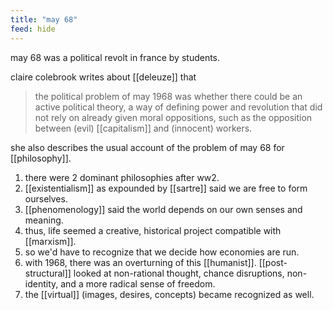 ```yaml
---
title: "may 68"
feed: hide
---
```


may 68 was a political revolt in france by students.

claire colebrook writes about [[deleuze]] that

> the political problem of may 1968 was whether there could be an active political theory, a way of defining power and revolution that did not rely on already given moral oppositions, such as the opposition between (evil) [[capitalism]] and (innocent) workers.


she also describes the usual account of the problem of may 68 for [[philosophy]].

1. there were 2 dominant philosophies after ww2.
2. [[existentialism]] as expounded by [[sartre]] said we are free to form ourselves.
3. [[phenomenology]] said the world depends on our own senses and meaning.
4. thus, life seemed a creative, historical project compatible with [[marxism]].
5. so we'd have to recognize that we decide how economies are run.
6. with 1968, there was an overturning of this [[humanist]]. [[post-structural]] looked at non-rational thought, chance disruptions, non-identity, and a more radical sense of freedom.
7. the [[virtual]] (images, desires, concepts) became recognized as well.